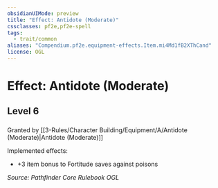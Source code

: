 ```yaml
---
obsidianUIMode: preview
title: "Effect: Antidote (Moderate)"
cssclasses: pf2e,pf2e-spell
tags:
  - trait/common
aliases: "Compendium.pf2e.equipment-effects.Item.mi4Md1fB2XThCand"
license: OGL
---
```

# Effect: Antidote (Moderate)
## Level 6
### 






Granted by [[3-Rules/Character Building/Equipment/A/Antidote (Moderate)|Antidote (Moderate)]]

Implemented effects:

*   +3 item bonus to Fortitude saves against poisons

*Source: Pathfinder Core Rulebook*
*OGL*